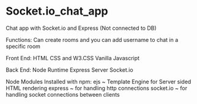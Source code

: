 # Socket.io_chat_app
Chat app with Socket.io and Express (Not connected to DB)

Functions:
Can create rooms and you can add username to chat in a specific room

Front End:
HTML
CSS and W3.CSS
Vanilla Javascript

Back End:
Node Runtime
Express Server
Socket.io

Node Modules Installed with npm:
ejs ~ Template Engine for Server sided HTML rendering
express ~ for handling http connections 
socket.io ~ for handling socket connections between clients
